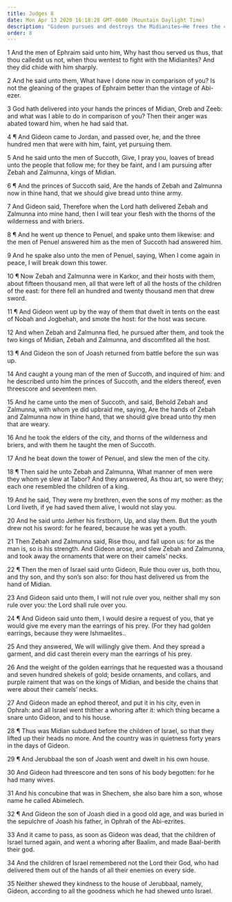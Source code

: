 ```yaml
---
title: Judges 8
date: Mon Apr 13 2020 16:18:28 GMT-0600 (Mountain Daylight Time)
description: "Gideon pursues and destroys the Midianites—He frees the children of Israel but refuses their invitation to reign as king over them—Gideon dies, and Israel returns to idolatry."
order: 8
---
```


1 And the men of Ephraim said unto him, Why hast thou served us thus, that thou calledst us not, when thou wentest to fight with the Midianites? And they did chide with him sharply.

2 And he said unto them, What have I done now in comparison of you? Is not the gleaning of the grapes of Ephraim better than the vintage of Abi-ezer.

3 God hath delivered into your hands the princes of Midian, Oreb and Zeeb: and what was I able to do in comparison of you? Then their anger was abated toward him, when he had said that.

4 ¶ And Gideon came to Jordan, and passed over, he, and the three hundred men that were with him, faint, yet pursuing them.

5 And he said unto the men of Succoth, Give, I pray you, loaves of bread unto the people that follow me; for they be faint, and I am pursuing after Zebah and Zalmunna, kings of Midian.

6 ¶ And the princes of Succoth said, Are the hands of Zebah and Zalmunna now in thine hand, that we should give bread unto thine army.

7 And Gideon said, Therefore when the Lord hath delivered Zebah and Zalmunna into mine hand, then I will tear your flesh with the thorns of the wilderness and with briers.

8 ¶ And he went up thence to Penuel, and spake unto them likewise: and the men of Penuel answered him as the men of Succoth had answered him.

9 And he spake also unto the men of Penuel, saying, When I come again in peace, I will break down this tower.

10 ¶ Now Zebah and Zalmunna were in Karkor, and their hosts with them, about fifteen thousand men, all that were left of all the hosts of the children of the east: for there fell an hundred and twenty thousand men that drew sword.

11 ¶ And Gideon went up by the way of them that dwelt in tents on the east of Nobah and Jogbehah, and smote the host: for the host was secure.

12 And when Zebah and Zalmunna fled, he pursued after them, and took the two kings of Midian, Zebah and Zalmunna, and discomfited all the host.

13 ¶ And Gideon the son of Joash returned from battle before the sun was up.

14 And caught a young man of the men of Succoth, and inquired of him: and he described unto him the princes of Succoth, and the elders thereof, even threescore and seventeen men.

15 And he came unto the men of Succoth, and said, Behold Zebah and Zalmunna, with whom ye did upbraid me, saying, Are the hands of Zebah and Zalmunna now in thine hand, that we should give bread unto thy men that are weary.

16 And he took the elders of the city, and thorns of the wilderness and briers, and with them he taught the men of Succoth.

17 And he beat down the tower of Penuel, and slew the men of the city.

18 ¶ Then said he unto Zebah and Zalmunna, What manner of men were they whom ye slew at Tabor? And they answered, As thou art, so were they; each one resembled the children of a king.

19 And he said, They were my brethren, even the sons of my mother: as the Lord liveth, if ye had saved them alive, I would not slay you.

20 And he said unto Jether his firstborn, Up, and slay them. But the youth drew not his sword: for he feared, because he was yet a youth.

21 Then Zebah and Zalmunna said, Rise thou, and fall upon us: for as the man is, so is his strength. And Gideon arose, and slew Zebah and Zalmunna, and took away the ornaments that were on their camels’ necks.

22 ¶ Then the men of Israel said unto Gideon, Rule thou over us, both thou, and thy son, and thy son’s son also: for thou hast delivered us from the hand of Midian.

23 And Gideon said unto them, I will not rule over you, neither shall my son rule over you: the Lord shall rule over you.

24 ¶ And Gideon said unto them, I would desire a request of you, that ye would give me every man the earrings of his prey. (For they had golden earrings, because they were Ishmaelites..

25 And they answered, We will willingly give them. And they spread a garment, and did cast therein every man the earrings of his prey.

26 And the weight of the golden earrings that he requested was a thousand and seven hundred shekels of gold; beside ornaments, and collars, and purple raiment that was on the kings of Midian, and beside the chains that were about their camels’ necks.

27 And Gideon made an ephod thereof, and put it in his city, even in Ophrah: and all Israel went thither a whoring after it: which thing became a snare unto Gideon, and to his house.

28 ¶ Thus was Midian subdued before the children of Israel, so that they lifted up their heads no more. And the country was in quietness forty years in the days of Gideon.

29 ¶ And Jerubbaal the son of Joash went and dwelt in his own house.

30 And Gideon had threescore and ten sons of his body begotten: for he had many wives.

31 And his concubine that was in Shechem, she also bare him a son, whose name he called Abimelech.

32 ¶ And Gideon the son of Joash died in a good old age, and was buried in the sepulchre of Joash his father, in Ophrah of the Abi-ezrites.

33 And it came to pass, as soon as Gideon was dead, that the children of Israel turned again, and went a whoring after Baalim, and made Baal-berith their god.

34 And the children of Israel remembered not the Lord their God, who had delivered them out of the hands of all their enemies on every side.

35 Neither shewed they kindness to the house of Jerubbaal, namely, Gideon, according to all the goodness which he had shewed unto Israel.
